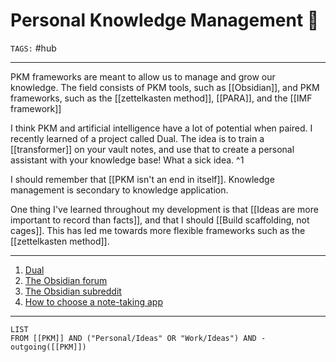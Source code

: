 # Personal Knowledge Management 📇
`TAGS:` #hub 

---
PKM frameworks are meant to allow us to manage and grow our knowledge. The field consists of PKM tools, such as [[Obsidian]], and PKM frameworks, such as the [[zettelkasten method]], [[PARA]], and the [[IMF framework]]

I think PKM and artificial intelligence have a lot of potential when paired. I recently learned of a project called Dual. The idea is to train a [[transformer]] on your vault notes, and use that to create a personal assistant with your knowledge base! What a sick idea. ^1

I should remember that [[PKM isn't an end in itself]]. Knowledge management is secondary to knowledge application. 

One thing I've learned throughout my development is that [[Ideas are more important to record than facts]], and that I should [[Build scaffolding, not cages]]. This has led me towards more flexible frameworks such as the [[zettelkasten method]]. 

---
1. [Dual](https://psionica.org/docs/workshop/dual/)
2. [The Obsidian forum](https://forum.obsidian.md/)
3. [The Obsidian subreddit](https://www.reddit.com/r/ObsidianMD/)
4. [How to choose a note-taking app](https://nesslabs.com/how-to-choose-the-right-note-taking-app)

---
```dataview
LIST 
FROM [[PKM]] AND ("Personal/Ideas" OR "Work/Ideas") AND -outgoing([[PKM]])
```